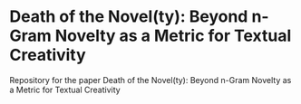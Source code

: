 # Death of the Novel(ty): Beyond n-Gram Novelty as a Metric for Textual Creativity

Repository for the paper Death of the Novel(ty): Beyond n-Gram Novelty as a Metric for Textual Creativity
